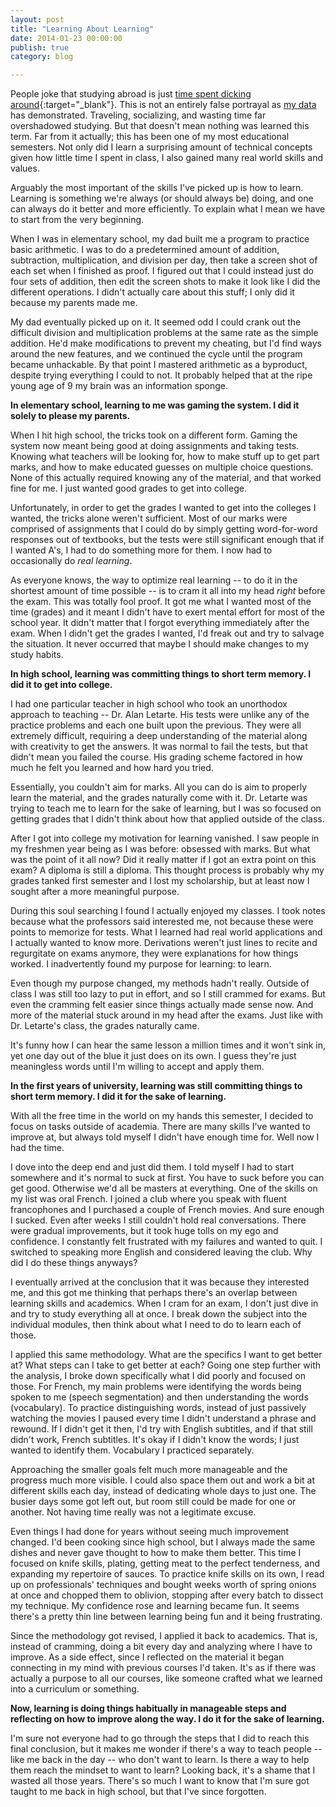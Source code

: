 ```yaml
---
layout: post
title: "Learning About Learning"
date: 2014-01-23 00:00:00
publish: true
category: blog

---
```


People joke that studying abroad is just [time spent dicking around](http://www.theonion.com/articles/report-more-colleges-offering-dickaround-abroad-pr,18092/){:target="_blank"}.  This is not an entirely false portrayal as [my data](/post/grovember-2) has demonstrated. Traveling, socializing, and wasting time far overshadowed studying. But that doesn't mean nothing was learned this term. Far from it actually; this has been one of my most educational semesters.  Not only did I learn a surprising amount of technical concepts given how little time I spent in class, I also gained many real world skills and values.

Arguably the most important of the skills I've picked up is how to learn. 
Learning is something we're always (or should always be) doing, and one can 
always do it better and more efficiently. To explain what I mean we have to 
start from the very beginning.

When I was in elementary school, my dad built me a program to practice basic 
arithmetic. I was to do a predetermined amount of addition, subtraction, 
multiplication, and division per day, then take a screen shot of each set when I 
finished as proof. I figured out that I could instead just do four sets of 
addition, then edit the screen shots to make it look like I did the different 
operations. I didn't actually care about this stuff; I only did it because my 
parents made me.

My dad eventually picked up on it. It seemed odd I could crank out the difficult 
division and multiplication problems at the same rate as the simple addition. 
He'd make modifications to prevent my cheating, but I'd find ways around the new 
features, and we continued the cycle until the program became unhackable. By 
that point I mastered arithmetic as a byproduct, despite trying everything I 
could to not. It probably helped that at the ripe young age of 9 my brain was an 
information sponge.

__In elementary school, learning to me was gaming the system. I did it solely to 
please my parents.__

When I hit high school, the tricks took on a different form. Gaming the system 
now meant being good at doing assignments and taking tests. Knowing what 
teachers will be looking for, how to make stuff up to get part marks, and how to 
make educated guesses on multiple choice questions. None of this actually 
required knowing any of the material, and that worked fine for me. I just wanted 
good grades to get into college.

Unfortunately, in order to get the grades I wanted to get into the colleges I 
wanted, the tricks alone weren't sufficient. Most of our marks were comprised of 
assignments that I could do by simply getting word-for-word responses out of 
textbooks, but the tests were still significant enough that if I wanted A's, I 
had to do something more for them. I now had to occasionally do _real learning_.

As everyone knows, the way to optimize real learning -- to do it in the shortest 
amount of time possible -- is to cram it all into my head _right_ before the 
exam. This was totally fool proof. It got me what I wanted most of the time 
(grades) and it meant I didn't have to exert mental effort for most of the 
school year. It didn't matter that I forgot everything immediately after the 
exam. When I didn't get the grades I wanted, I'd freak out and try to salvage 
the situation. It never occurred that maybe I should make changes to my study 
habits.

__In high school, learning was committing things to short term memory. I did it 
to get into college.__

I had one particular teacher in high school who took an unorthodox approach to 
teaching -- Dr. Alan Letarte. His tests were unlike any of the practice problems 
and each one built upon the previous. They were all extremely difficult, 
requiring a deep understanding of the material along with creativity to get the 
answers. It was normal to fail the tests, but that didn't mean you failed the 
course. His grading scheme factored in how much he felt you learned and how hard 
you tried.

Essentially, you couldn't aim for marks. All you can do is aim to properly learn 
the material, and the grades naturally come with it. Dr. Letarte was trying to 
teach me to learn for the sake of learning, but I was so focused on getting 
grades that I didn't think about how that applied outside of the class.

After I got into college my motivation for learning vanished. I saw people in my 
freshmen year being as I was before: obsessed with marks. But what was the point 
of it all now? Did it really matter if I got an extra point on this exam? A 
diploma is still a diploma. This thought process is probably why my grades 
tanked first semester and I lost my scholarship, but at least now I sought after 
a more meaningful purpose.

During this soul searching I found I actually enjoyed my classes. I took notes 
because what the professors said interested me, not because these were points to 
memorize for tests. What I learned had real world applications and I actually 
wanted to know more. Derivations weren't just lines to recite and regurgitate on 
exams anymore, they were explanations for how things worked. I inadvertently 
found my purpose for learning: to learn.

Even though my purpose changed, my methods hadn't really. Outside of class I was 
still too lazy to put in effort, and so I still crammed for exams. But even the 
cramming felt easier since things actually made sense now. And more of the 
material stuck around in my head after the exams. Just like with Dr. Letarte's 
class, the grades naturally came.

It's funny how I can hear the same lesson a million times and it won't sink in, 
yet one day out of the blue it just does on its own. I guess they're just 
meaningless words until I'm willing to accept and apply them.

__In the first years of university, learning was still committing things to 
short term memory. I did it for the sake of learning.__

With all the free time in the world on my hands this semester, I decided to 
focus on tasks outside of academia. There are many skills I've wanted to improve 
at, but always told myself I didn't have enough time for. Well now I had the 
time.

I dove into the deep end and just did them. I told myself I had to start 
somewhere and it's normal to suck at first. You have to suck before you can get 
good. Otherwise we'd all be masters at everything.  One of the skills on my list 
was oral French. I joined a club where you speak with fluent francophones and I 
purchased a couple of French movies. And sure enough I sucked. Even after weeks 
I still couldn't hold real conversations. There were gradual improvements, but 
it took huge tolls on my ego and confidence. I constantly felt frustrated with 
my failures and wanted to quit. I switched to speaking more English and 
considered leaving the club. Why did I do these things anyways?

I eventually arrived at the conclusion that it was because they interested me, 
and this got me thinking that perhaps there's an overlap between learning skills 
and academics. When I cram for an exam, I don't just dive in and try to study 
everything all at once. I break down the subject into the individual modules, 
then think about what I need to do to learn each of those.

I applied this same methodology. What are the specifics I want to get better at? 
What steps can I take to get better at each? Going one step further with the 
analysis, I broke down specifically what I did poorly and focused on those. For 
French, my main problems were identifying the words being spoken to me (speech 
segmentation) and then understanding the words (vocabulary). To practice 
distinguishing words, instead of just passively watching the movies I paused 
every time I didn't understand a phrase and rewound. If I didn't get it then, 
I'd try with English subtitles, and if that still didn't work, French subtitles. 
It's okay if I didn't know the words; I just wanted to identify them. Vocabulary 
I practiced separately.

Approaching the smaller goals felt much more manageable and the progress much 
more visible. I could also space them out and work a bit at different skills 
each day, instead of dedicating whole days to just one. The busier days some got 
left out, but room still could be made for one or another. Not having time 
really was not a legitimate excuse.

Even things I had done for years without seeing much improvement changed. I'd 
been cooking since high school, but I always made the same dishes and never gave 
thought to how to make them better. This time I focused on knife skills, 
plating, getting meat to the perfect tenderness, and expanding my repertoire of 
sauces. To practice knife skills on its own, I read up on professionals'
techniques and bought weeks worth of spring onions at once and chopped them to 
oblivion, stopping after every batch to dissect my technique. My confidence rose 
and learning became fun. It seems there's a pretty thin line between learning 
being fun and it being frustrating.

Since the methodology got revised, I applied it back to academics. That is, 
instead of cramming, doing a bit every day and analyzing where I have to 
improve. As a side effect, since I reflected on the material it began connecting 
in my mind with previous courses I'd taken. It's as if there was actually a 
purpose to all our courses, like someone crafted what we learned into a 
curriculum or something.

__Now, learning is doing things habitually in manageable steps and
reflecting on how to improve along the way. I do it for the sake of learning.__

I'm sure not everyone had to go through the steps that I did to reach this final 
conclusion, but it makes me wonder if there's a way to teach people -- like me 
back in the day -- who don't want to learn. Is there a way to help them reach 
the mindset to want to learn? Looking back, it's a shame that I wasted all those 
years. There's so much I want to know that I'm sure got taught to me back in 
high school, but that I've since forgotten.
